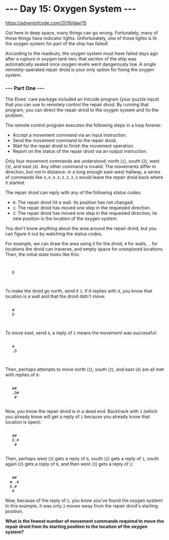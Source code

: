 # --- Day 15: Oxygen System ---
https://adventofcode.com/2019/day/15

Out here in deep space, many things can go wrong. Fortunately, many of those things have indicator lights. Unfortunately, one of those lights is lit: the oxygen system for part of the ship has failed!

According to the readouts, the oxygen system must have failed days ago after a rupture in oxygen tank two; that section of the ship was automatically sealed once oxygen levels went dangerously low. A single remotely-operated repair droid is your only option for fixing the oxygen system.

### --- Part One ---

The Elves' care package included an Intcode program (your puzzle input) that you can use to remotely control the repair droid. By running that program, you can direct the repair droid to the oxygen system and fix the problem.

The remote control program executes the following steps in a loop forever:

* Accept a movement command via an input instruction.
* Send the movement command to the repair droid.
* Wait for the repair droid to finish the movement operation.
* Report on the status of the repair droid via an output instruction.

Only four movement commands are understood: north (`1`), south (`2`), west (`3`), and east (`4`). Any other command is invalid. The movements differ in direction, but not in distance: in a long enough east-west hallway, a series of commands like `4,4,4,4,3,3,3,3` would leave the repair droid back where it started.

The repair droid can reply with any of the following status codes:

* `0`: The repair droid hit a wall. Its position has not changed.
* `1`: The repair droid has moved one step in the requested direction.
* `2`: The repair droid has moved one step in the requested direction; its new position is the location of the oxygen system.

You don't know anything about the area around the repair droid, but you can figure it out by watching the status codes.

For example, we can draw the area using `D` for the droid, `#` for walls, `.` for locations the droid can traverse, and empty space for unexplored locations. Then, the initial state looks like this:

```
      
      
   D  
      
      
```

To make the droid go north, send it `1`. If it replies with `0`, you know that location is a wall and that the droid didn't move:

```
      
   #  
   D  
      
      
```

To move east, send `4`; a reply of `1` means the movement was successful:

```

   #  
   .D 
      
      
```

Then, perhaps attempts to move north (`1`), south (`2`), and east (`4`) are all met with replies of `0`:

```

   ## 
   .D#
    # 
      
```

Now, you know the repair droid is in a dead end. Backtrack with `3` (which you already know will get a reply of `1` because you already know that location is open):

```

   ## 
   D.#
    # 
      
```

Then, perhaps west (`3`) gets a reply of `0`, south (`2`) gets a reply of `1`, south again (`2`) gets a reply of `0`, and then west (`3`) gets a reply of `2`:

```

   ## 
  #..#
  D.# 
   #  
```

Now, because of the reply of `2`, you know you've found the oxygen system! In this example, it was only `2` moves away from the repair droid's starting position.

**What is the fewest number of movement commands required to move the repair droid from its starting position to the location of the oxygen system?**
